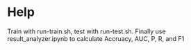 # Help

Train with run-train.sh, test with run-test.sh. Finally use result_analyzer.ipynb to calculate Accruacy, AUC, P, R, and F1

